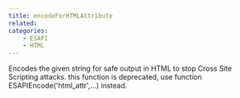 ```yaml
---
title: encodeForHTMLAttribute
related:
categories:
    - ESAPI
    - HTML
---
```


Encodes the given string for safe output in HTML to stop Cross Site Scripting attacks.
		this function is deprecated, use function ESAPIEncode('html_attr',...) instead.